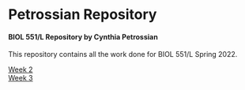 # Petrossian Repository
#### BIOL 551/L Repository by Cynthia Petrossian
This repository contains all the work done for BIOL 551/L Spring 2022. 

[Week 2](https://github.com/Biol551-CSUN/Petrossian/tree/main/Week_2)  
[Week 3](https://github.com/Biol551-CSUN/Petrossian/tree/main/Week_3)
